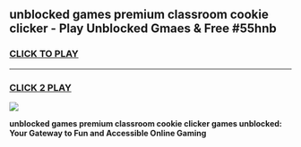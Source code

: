 
## unblocked games premium classroom cookie clicker - Play Unblocked Gmaes & Free #55hnb
<h3>
<a href="https://news.freeplayer.one?title=unblocked_games_premium_classroom_cookie_clicker&ref=24F">CLICK TO PLAY</a></h3>
<hr>

<h3>
<a href="https://news.freeplayer.one?title=unblocked_games_premium_classroom_cookie_clicker&ref=24F">CLICK 2 PLAY</a>
  
</h3>

<a href="https://news.freeplayer.one?title=unblocked_games_premium_classroom_cookie_clicker&ref=24F/"><img src="https://clearcache.store/games.png"></a>


**unblocked games premium classroom cookie clicker games unblocked: Your Gateway to Fun and Accessible Online Gaming**
